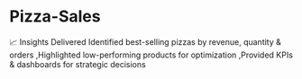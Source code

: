 # Pizza-Sales
📈 Insights Delivered  Identified best-selling pizzas by revenue, quantity &amp; orders ,Highlighted low-performing products for optimization ,Provided KPIs &amp; dashboards for strategic decisions
